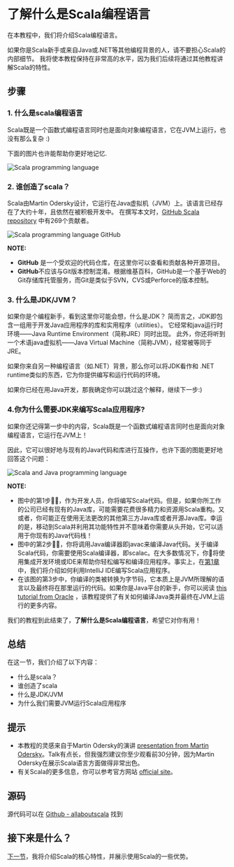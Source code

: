 # 了解什么是Scala编程语言

在本教程中，我们将介绍Scala编程语言。

如果你是Scala新手或来自Java或.NET等其他编程背景的人，请不要担心Scala的内部细节。 我将使本教程保持在非常高的水平，因为我们后续将通过其他教程讲解Scala的特性。

 
## 步骤

### 1. 什么是scala编程语言

Scala既是一个函数式编程语言同时也是面向对象编程语言，它在JVM上运行，也没有那么复杂 :)

下面的图片也许能帮助你更好地记忆.

![Scala programming language](http://allaboutscala.com/wp-content/uploads/2016/05/what_is_scala_1_1024-1024x354.png)

### 2. 谁创造了scala？

Scala由Martin Odersky设计，它运行在Java虚拟机（JVM）上。该语言已经存在了大约十年，且依然在被积极开发中。 在撰写本文时，[GitHub Scala repository](https://github.com/scala/scala) 中有269个贡献者。

![Scala programming language GitHub](http://allaboutscala.com/wp-content/uploads/2016/05/what_is_scala_2-1024x416.png)

**NOTE:**

- **GitHub** 是一个受欢迎的代码仓库，在这里你可以查看和贡献各种开源项目。
- **GitHub**不应该与Git版本控制混淆。根据维基百科，GitHub是一个基于Web的Git存储库托管服务，而Git是类似于SVN，CVS或Perforce的版本控制。

### 3. 什么是JDK/JVM？

如果你是个编程新手，看到这里你可能会想，什么是JDK？ 简而言之，JDK即包含一组用于开发Java应用程序的库和实用程序（utilities）。 它经常和java运行时环境——Java Runtime Environment（简称JRE）同时出现。 此外，你还将听到一个术语java虚拟机——Java Virtual Machine（简称JVM），经常被等同于JRE。

如果你来自另一种编程语言（如.NET）背景，那么你可以将JDK看作和 .NET runtime类似的东西，它为你提供编写和运行代码的环境。

如果你已经在用Java开发，那我确定你可以跳过这个解释，继续下一步:)

### 4.你为什么需要JDK来编写Scala应用程序?

如果你还记得第一步中的内容，Scala既是一个函数式编程语言同时也是面向对象编程语言，它运行在JVM上！

因此，它可以很好地与现有的Java代码和库进行互操作，也许下面的图能更好地回答这个问题：

![Scala and Java programming language](http://allaboutscala.com/wp-content/uploads/2016/05/jvm_and_scala-1024x971.png)

**NOTE:**

- 图中的第1步，作为开发人员，你将编写Scala代码。但是，如果你所工作的公司已经有现有的Java库，可能需要花费很多精力和资源用Scala重构。又或者，你可能正在使用无法更改的其他第三方Java库或者开源Java库。幸运的是，移动到Scala并利用其功能特性并不意味着你需要从头开始，它可以适用于你现有的Java代码栈！
- 图中的第2步，你将调用Java编译器即javac来编译Java代码。关于编译Scala代码，你需要使用Scala编译器，即scalac。在大多数情况下，你将使用集成开发环境或IDE来帮助你轻松编写和编译应用程序。事实上，在[第1章](1_1.md)中，我们将介绍如何利用IntelliJ IDE编写Scala应用程序。
- 在该图的第3步中，你编译的类被转换为字节码，它本质上是JVM所理解的语言以及最终将在那里运行的代码。如果你是Java平台的新手，你可以阅读 [this tutorial from Oracle](https://docs.oracle.com/javase/tutorial/getStarted/intro/definition.html) ，该教程提供了有关如何编译Java类并最终在JVM上运行的更多内容。

我们的教程到此结束了，**了解什么是Scala编程语言**，希望它对你有用！
	
## 总结

在这一节，我们介绍了以下内容：

- 什么是scala？
- 谁创造了scala
- 什么是JDK/JVM
- 为什么我们需要JVM运行Scala应用程序

## 提示

- 本教程的灵感来自于Martin Odersky的演讲 [presentation from Martin Odersky](https://www.youtube.com/watch?v=ecekSCX3B4Q)。Talk有点长，但我强烈建议你至少观看前30分钟，因为Martin Odersky在展示Scala语言方面做得非常出色。
- 有关Scala的更多信息，你可以参考官方网站 [official site](http://www.scala-lang.org/)。

## 源码

源代码可以在 [Github - allaboutscala](https://github.com/nadimbahadoor/allaboutscala) 找到


## 接下来是什么？

[下一节](0_3.md)，我将介绍Scala的核心特性，并展示使用Scala的一些优势。